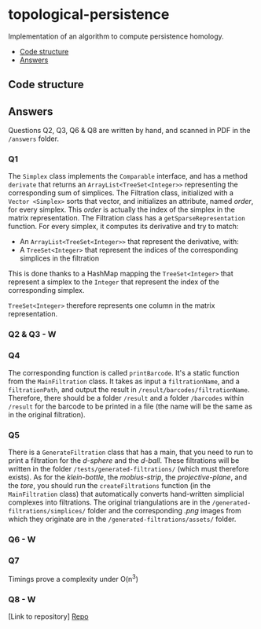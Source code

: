 # topological-persistence

Implementation of an algorithm to compute persistence homology.

 - [Code structure](#code-structure)
 - [Answers](#answers)

## Code structure 

## Answers 
Questions Q2, Q3, Q6 & Q8 are written by hand, and scanned in PDF in the `/answers` folder.
### Q1 
The `Simplex` class implements the `Comparable` interface, and has a method `derivate` that returns an `ArrayList<TreeSet<Integer>>` representing the corresponding sum of simplices.
The Filtration class, initialized with a `Vector <Simplex>` sorts that vector, and initializes an attribute, named *order*, for every simplex.
This *order* is actually the index of the simplex in the matrix representation.
The Filtration class has a `getSparseRepresentation` function. For every simplex, it computes its derivative and try to match:

 - An `ArrayList<TreeSet<Integer>>`  that represent the derivative, with:
 -  A `TreeSet<Integer>` that represent the indices of the corresponding simplices in the filtration

This is done thanks to a HashMap mapping the `TreeSet<Integer>` that represent a simplex to the `Integer` that represent the index of the corresponding simplex.

`TreeSet<Integer>` therefore represents one column in the matrix representation.

### Q2 & Q3 - W
### Q4
The corresponding function is called `printBarcode`.
It's a static function from the `MainFiltration` class.
It takes as input a `filtrationName`, and a `filtrationPath`, and output the result in `/result/barcodes/filtrationName`.
Therefore, there should be a folder `/result` and a folder `/barcodes` within `/result` for the barcode to be printed in a file (the name will be the same as in the original filtration).

### Q5
There is a `GenerateFiltration` class that has a main, that you need to run to print a filtration for the *d-sphere* and the *d-ball*.
These filtrations will be written in the folder `/tests/generated-filtrations/` (which must therefore exists).
As for the *klein-bottle*, the *mobius-strip*, the *projective-plane*, and the *tore*, you should run the `createFiltrations` function (in the `MainFiltration` class) that automatically converts hand-written simplicial complexes into filtrations.
The original triangulations are in the `/generated-filtrations/simplices/` folder and the corresponding *.png* images from which they originate are in the `/generated-filtrations/assets/` folder.

### Q6 - W
### Q7 
Timings prove a complexity under O(n<sup>3</sup>)
### Q8 - W


[Link to repository] [Repo]


   [Repo]: <https://github.com/Edouard360/topological-persistence>
  